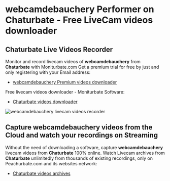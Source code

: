 # webcamdebauchery Performer on Chaturbate - Free LiveCam videos downloader

## Chaturbate Live Videos Recorder

Monitor and record livecam videos of **webcamdebauchery** from **Chaturbate** with Moniturbate.com
Get a premium trial for free by just and only registering with your Email address:
* [webcamdebauchery Premium videos downloader](https://moniturbate.com/request-demo-licence-key.html)

Free livecam videos downloader - Moniturbate Software:
* [Chaturbate videos downloader](https://moniturbate.com/moniturbate-download-software.html)

![webcamdebauchery livecam videos recorder](https://peachurnet.com/templates/moniturbate-software.png)


## Capture webcamdebauchery videos from the Cloud and watch your recordings on Streaming

Without the need of downloading a software, capture **webcamdebauchery** livecam videos from **Chaturbate** 100% online.
Watch Livecam archives from **Chaturbate** unlimitedly from thousands of existing recordings, only on Peachurbate.com and its websites network:
* [Chaturbate videos archives](https://peachurnet.com/)